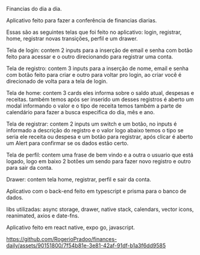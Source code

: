 Financias do dia a dia.

Aplicativo feito para fazer a conferência de financias diarias.

Essas são as seguintes telas que foi feito no aplicativo: login, registrar, home, registrar novas transições, perfil e um drawer.

Tela de login: contem 2 inputs para a inserção de email e senha com botão feito para acessar e o outro direcionando para registrar uma conta.

Tela de registro: contem 3 inputs para a inserção de nome, email e senha com botão feito para criar e outro para voltar pro login, ao criar você é direcionado de volta para a tela de login.

Tela de home: contem 3 cards eles informa sobre o saldo atual, despesas e receitas. também temos após ser inserido um desses registros é aberto um modal informando o valor e o tipo de receita temos também a parte de calendário para fazer a busca especifica do dia, mês e ano.

Tela de registrar: contem 2 inputs um switch e um botão, no inputs é informado a descrição do registro e o valor logo abaixo temos o tipo se seria ele receita ou despesa e um botão para registrar, após clicar é aberto um Alert para confirmar se os dados estão certo.

Tela de perfil: contem uma frase de bem vindo e a outra o usuario que está logado, logo em baixo 2 botões um sendo para fazer novo registro e outro para sair da conta.

Drawer: contem tela home, registrar, perfil e sair da conta.

Aplicativo com o back-end feito em typescript e prisma para o banco de dados.

libs utilizadas: async storage, drawer, native stack, calendars, vector icons, reanimated, axios e date-fns.

Aplicativo feito em react native, expo go, javascript.


https://github.com/RogerioPradoo/finances-daily/assets/90151800/7f54b81e-3e81-42af-91df-b1a3f6dd9585


